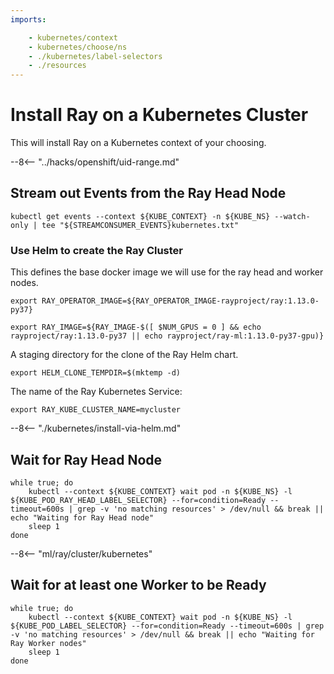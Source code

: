 ```yaml
---
imports:

    - kubernetes/context
    - kubernetes/choose/ns
    - ./kubernetes/label-selectors
    - ./resources
---
```


# Install Ray on a Kubernetes Cluster

This will install Ray on a Kubernetes context of your choosing.

--8<-- "../hacks/openshift/uid-range.md"

## Stream out Events from the Ray Head Node

```shell.async
kubectl get events --context ${KUBE_CONTEXT} -n ${KUBE_NS} --watch-only | tee "${STREAMCONSUMER_EVENTS}kubernetes.txt"
```

### Use Helm to create the Ray Cluster

This defines the base docker image we will use for the ray head and worker nodes.

```shell
export RAY_OPERATOR_IMAGE=${RAY_OPERATOR_IMAGE-rayproject/ray:1.13.0-py37}
```

```shell
export RAY_IMAGE=${RAY_IMAGE-$([ $NUM_GPUS = 0 ] && echo rayproject/ray:1.13.0-py37 || echo rayproject/ray-ml:1.13.0-py37-gpu)}
```

A staging directory for the clone of the Ray Helm chart.

```shell
export HELM_CLONE_TEMPDIR=$(mktemp -d)
```

The name of the Ray Kubernetes Service:

```shell
export RAY_KUBE_CLUSTER_NAME=mycluster
```

--8<-- "./kubernetes/install-via-helm.md"

## Wait for Ray Head Node

```shell
while true; do
    kubectl --context ${KUBE_CONTEXT} wait pod -n ${KUBE_NS} -l ${KUBE_POD_RAY_HEAD_LABEL_SELECTOR} --for=condition=Ready --timeout=600s | grep -v 'no matching resources' > /dev/null && break || echo "Waiting for Ray Head node"
    sleep 1
done
```

--8<-- "ml/ray/cluster/kubernetes"

## Wait for at least one Worker to be Ready

```shell
while true; do
    kubectl --context ${KUBE_CONTEXT} wait pod -n ${KUBE_NS} -l ${KUBE_POD_LABEL_SELECTOR} --for=condition=Ready --timeout=600s | grep -v 'no matching resources' > /dev/null && break || echo "Waiting for Ray Worker nodes"
    sleep 1
done
```

